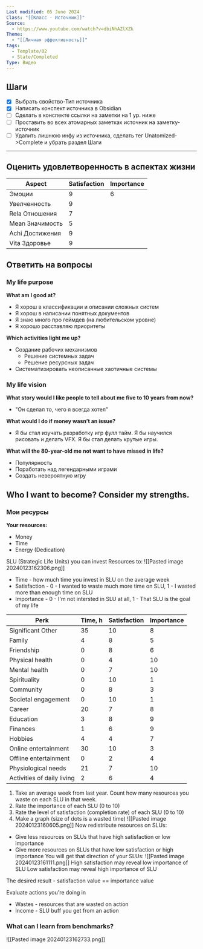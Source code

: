 ```yaml
---
Last modified: 05 June 2024
Class: "[[Класс - Источник]]"
Source:
  - https://www.youtube.com/watch?v=dbiNhAZlXZk
Theme:
  - "[[Личная эффективность]]"
tags:
  - Template/02
  - State/Completed
Type: Видео
---
```

## Шаги
- [x] Выбрать свойство-Тип источника
- [x] Написать конспект источника в Obsidian
- [ ] Сделать в конспекте ссылки на заметки на 1 ур. ниже
- [ ] Проставить во всех атомарных заметках источник на заметку-источник
- [ ] Удалить лишнюю инфу из источника, сделать тег Unatomized->Complete и убрать раздел Шаги
---

## Оценить удовлетворенность в аспектах жизни

| Aspect       | Satisfaction | Importance |
| ------------ | ------------ | ---------- |
| Эмоции       | 9            | 6          |
| Увелченность           | 9          |
| Rela Отношения              | 7          |
| Mean Значимость             | 5          |
| Achi Достижения             | 9          |
| Vita Здоровье               | 9          |

## Ответить на вопросы
### My life purpose

**What am I good at?**
- Я хорош в классификации и описании сложных систем
- Я хорош в написании понятных документов
- Я знаю много про геймдев (на любительском уровне)
- Я хорошо расставляю приоритеты

**Which activities light me up?**
- Создание рабочих механизмов
	- Решение системных задач
	- Решение ресурсных задач
- Систематизировать неописанные хаотичные системы

### My life vision

**What story would I like people to tell about me five to 10 years from now?** 
- "Он сделал то, чего я всегда хотел"

**What would I do if money wasn’t an issue?** 
- Я бы стал изучать разработку игр фулл тайм. Я бы научился рисовать и делать VFX. Я бы стал делать крутые игры.

**What will the 80-year-old me not want to have missed in life?**
- Популярность
- Поработать над легендарными играми
- Создать невероятную игру

**Who I want to become? Consider my strengths.**
- 
### Мои ресурсы

**Your resources:**
- Money
- Time
- Energy (Dedication)

SLU (Strategic Life Units) you can invest Resources to:
![[Pasted image 20240123162306.png]]

- Time - how much time you invest in SLU on the average week
- Satisfaction - 0 - I wanted to waste much more time on SLU, 1 - I wasted more than enough time on SLU
- Importance - 0 - I'm not intersted in SLU at all, 1 - That SLU is the goal of my life

| Perk | Time, h | Satisfaction | Importance |
| ---- | ---- | ---- | ---- |
| Significant Other | 35 | 10 | 8 |
| Family | 4 | 8 | 5 |
| Friendship | 0 | 8 | 6 |
| Physical health | 0 | 4 | 10 |
| Mental health | 0 | 7 | 10 |
| Spirituality | 0 | 10 | 1 |
| Community | 0 | 8 | 3 |
| Societal engagement | 0 | 10 | 1 |
| Career | 20  | 7 | 8 |
| Education | 3 | 8 | 9 |
| Finances | 1 | 6 | 9 |
| Hobbies | 4 | 4 | 7 |
| Online entertainment | 30 | 10 | 3 |
| Offline entertainment | 0 | 2 | 4 |
| Physiological needs | 21 | 7 | 10 |
| Activities of daily living | 2 | 6 | 4 |

1. Take an average week from last year. Count how many resources you waste on each SLU in that week.
2. Rate the importance of each SLU (0 to 10)
3. Rate the level of satisfaction (completion rate) of each SLU (0 to 10)
4. Make a graph (size of dots is a wasted time)
   ![[Pasted image 20240123160605.png]]
Now redistribute resources on SLUs:
- Give less resources on SLUs that have high satisfaction or low importance
- Give more resources on SLUs that have low satisfaction or high importance
You will get that direction of your SLUs:
![[Pasted image 20240123161111.png]]
High satisfaction may reveal low importance of SLU
Low satisfaction may reveal high importance of SLU

The desired result - satisfaction value == importance value

Evaluate actions you're doing in
- Wastes - resources that are wasted on action
- Income - SLU buff you get from an action

### What can I learn from benchmarks?
![[Pasted image 20240123162733.png]]

